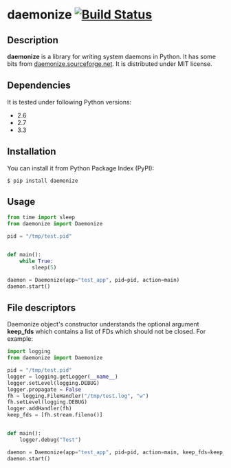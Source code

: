 # daemonize [![Build Status](https://secure.travis-ci.org/thesharp/daemonize.png)](http://travis-ci.org/thesharp/daemonize)

## Description
**daemonize** is a library for writing system daemons in Python. It has some bits from [daemonize.sourceforge.net](http://daemonize.sourceforge.net). It is distributed under MIT license.

## Dependencies
It is tested under following Python versions:

- 2.6
- 2.7
- 3.3


## Installation
You can install it from Python Package Index (PyPI):

	$ pip install daemonize

## Usage
```python
from time import sleep
from daemonize import Daemonize

pid = "/tmp/test.pid"


def main():
    while True:
        sleep(5)

daemon = Daemonize(app="test_app", pid=pid, action=main)
daemon.start()
```

## File descriptors
Daemonize object's constructor understands the optional argument **keep_fds** which contains a list of FDs which should not be closed. For example:
```python
import logging
from daemonize import Daemonize

pid = "/tmp/test.pid"
logger = logging.getLogger(__name__)
logger.setLevel(logging.DEBUG)
logger.propagate = False
fh = logging.FileHandler("/tmp/test.log", "w")
fh.setLevel(logging.DEBUG)
logger.addHandler(fh)
keep_fds = [fh.stream.fileno()]


def main():
    logger.debug("Test")

daemon = Daemonize(app="test_app", pid=pid, action=main, keep_fds=keep_fds)
daemon.start()
```
